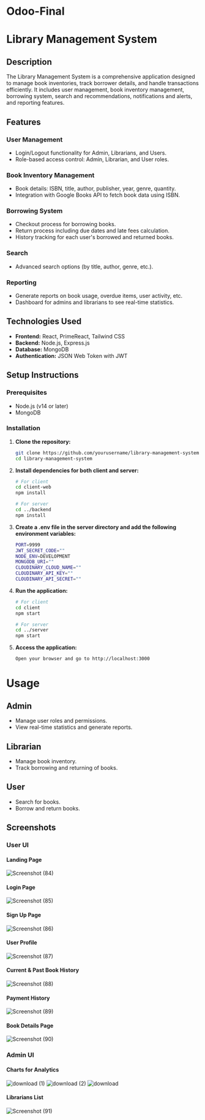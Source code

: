 # Odoo-Final

# Library Management System

## Description
The Library Management System is a comprehensive application designed to manage book inventories, track borrower details, and handle transactions efficiently. It includes user management, book inventory management, borrowing system, search and recommendations, notifications and alerts, and reporting features.

## Features

### User Management
- Login/Logout functionality for Admin, Librarians, and Users.
- Role-based access control: Admin, Librarian, and User roles.

### Book Inventory Management
- Book details: ISBN, title, author, publisher, year, genre, quantity.
- Integration with Google Books API to fetch book data using ISBN.

### Borrowing System
- Checkout process for borrowing books.
- Return process including due dates and late fees calculation.
- History tracking for each user's borrowed and returned books.

### Search
- Advanced search options (by title, author, genre, etc.).

### Reporting
- Generate reports on book usage, overdue items, user activity, etc.
- Dashboard for admins and librarians to see real-time statistics.

## Technologies Used
- **Frontend:** React, PrimeReact, Tailwind CSS
- **Backend:** Node.js, Express.js
- **Database:** MongoDB
- **Authentication:** JSON Web Token with JWT

## Setup Instructions

### Prerequisites
- Node.js (v14 or later)
- MongoDB

### Installation

1. **Clone the repository:**

   ```bash
   git clone https://github.com/yourusername/library-management-system.git
   cd library-management-system

2. **Install dependencies for both client and server:**

    ```bash
    # For client
    cd client-web
    npm install

    # For server
    cd ../backend
    npm install

3. **Create a .env file in the server directory and add the following environment variables:**

    ```bash
    PORT=9999
    JWT_SECRET_CODE=""
    NODE_ENV=DEVELOPMENT
    MONGODB_URI=""
    CLOUDINARY_CLOUD_NAME=""
    CLOUDINARY_API_KEY=""
    CLOUDINARY_API_SECRET=""

4. **Run the application:**

    ```bash
    # For client
    cd client
    npm start

    # For server
    cd ../server
    npm start

5. **Access the application:**

    ```bash
    Open your browser and go to http://localhost:3000


# Usage

## Admin
- Manage user roles and permissions.
- View real-time statistics and generate reports.

## Librarian
- Manage book inventory.
- Track borrowing and returning of books.

## User
- Search for books.
- Borrow and return books.

## Screenshots

### User UI

#### Landing Page

![Screenshot (84)](https://github.com/user-attachments/assets/20fc154d-b04f-40ca-aebf-561b2a0d9ecc)

#### Login Page

![Screenshot (85)](https://github.com/user-attachments/assets/5872e3df-f72a-47fa-a695-f29980f73d7e)

#### Sign Up Page

![Screenshot (86)](https://github.com/user-attachments/assets/4a6ca170-f29e-4d81-9a6a-69b815777b1c)

#### User Profile

![Screenshot (87)](https://github.com/user-attachments/assets/b05a2a78-3832-4530-b9f7-f07de93bd8c9)

#### Current & Past Book History

![Screenshot (88)](https://github.com/user-attachments/assets/dfeedce1-c656-41d2-9812-a9722dd2a68c)

#### Payment History

![Screenshot (89)](https://github.com/user-attachments/assets/3e32acf1-2b42-44f3-a8ae-6d69869ef50f)

#### Book Details Page

![Screenshot (90)](https://github.com/user-attachments/assets/08dfc083-a428-47d6-a24f-0f9276ccafe1)

### Admin UI

#### Charts for Analytics

![download (1)](https://github.com/user-attachments/assets/e121cd31-09eb-4d72-bacb-05ddd1e61e20)
![download (2)](https://github.com/user-attachments/assets/dd71db2a-018f-4974-802e-620288dafc88)
![download](https://github.com/user-attachments/assets/22656c9b-ad96-4acd-b4bb-a75580167b5b)

#### Librarians List

![Screenshot (91)](https://github.com/user-attachments/assets/977a4b2f-6d17-4a14-9a93-d262c102eb87)
